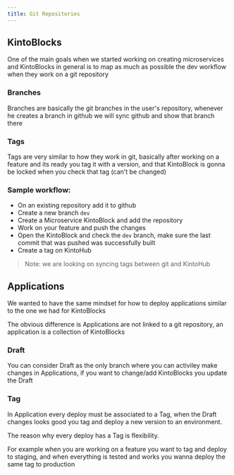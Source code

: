 ```yaml
---
title: Git Repositories
---
```


## KintoBlocks

One of the main goals when we started working on creating microservices and KintoBlocks in general is to map as much as possible the dev workflow when they work on a git repository

### Branches

Branches are basically the git branches in the user's repository, whenever he creates a branch in github we will sync github and show that branch there

### Tags

Tags are very similar to how they work in git, basically after working on a feature and its ready you tag it with a version, and that KintoBlock is gonna be locked when you check that tag (can't be changed)

### Sample workflow:

* On an existing repository add it to github
* Create a new branch `dev`
* Create a Microservice KintoBlock and add the repository
* Work on your feature and push the changes
* Open the KintoBlock and check the `dev` branch, make sure the last commit that was pushed was successfully built
* Create a tag on KintoHub

> Note: we are looking on syncing tags between git and KintoHub

## Applications

We wanted to have the same mindset for how to deploy applications similar to the one we had for KintoBlocks

The obvious difference is Applications are not linked to a git repository, an application is a collection of KintoBlocks

### Draft

You can consider Draft as the only branch where you can activiley make changes in Applications, if you want to change/add KintoBlocks you update the Draft

### Tag

In Application every deploy must be associated to a Tag, when the Draft changes looks good you tag and deploy a new version to an environment.

The reason why every deploy has a Tag is flexibility.

For example when you are working on a feature you want to tag and deploy to staging, and when everything is tested and works you wanna deploy the same tag to production
